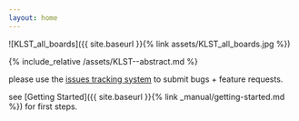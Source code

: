 ```yaml
---
layout: home
---
```


![KLST_all_boards]({{ site.baseurl }}{% link assets/KLST_all_boards.jpg %})

{% include_relative /assets/KLST--abstract.md %}

please use the [issues tracking system](https://github.com/dennisppaul/klangstrom-arduino/issues) to submit bugs + feature requests.

see [Getting Started]({{ site.baseurl }}{% link _manual/getting-started.md %}) for first steps.
